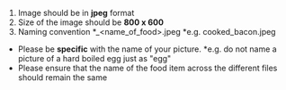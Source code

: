 1. Image should be in **jpeg** format
2. Size of the image should be **800 x 600**
3. Naming convention
*<doneness>_<name_of_food>.jpeg
  *e.g. cooked_bacon.jpeg
* Please be **specific** with the name of your picture.
  *e.g. do not name a picture of a hard boiled egg just as "egg"
* Please ensure that the name of the food item across the different files should remain the same
  
